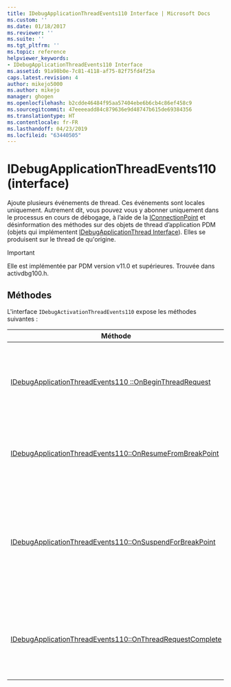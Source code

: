 ```yaml
---
title: IDebugApplicationThreadEvents110 Interface | Microsoft Docs
ms.custom: ''
ms.date: 01/18/2017
ms.reviewer: ''
ms.suite: ''
ms.tgt_pltfrm: ''
ms.topic: reference
helpviewer_keywords:
- IDebugApplicationThreadEvents110 Interface
ms.assetid: 91a98b0e-7c81-4118-af75-82f75fd4f25a
caps.latest.revision: 4
author: mikejo5000
ms.author: mikejo
manager: ghogen
ms.openlocfilehash: b2cdde46484f95aa57404ebe6b6cb4c86ef458c9
ms.sourcegitcommit: 47eeeeadd84c879636e9d48747b615de69384356
ms.translationtype: HT
ms.contentlocale: fr-FR
ms.lasthandoff: 04/23/2019
ms.locfileid: "63440505"
---
```

# <a name="idebugapplicationthreadevents110-interface"></a>IDebugApplicationThreadEvents110 (interface)
Ajoute plusieurs événements de thread. Ces événements sont locales uniquement. Autrement dit, vous pouvez vous y abonner uniquement dans le processus en cours de débogage, à l’aide de la [IConnectionPoint](http://go.microsoft.com/fwlink/?LinkId=232738) et désinformation des méthodes sur des objets de thread d’application PDM (objets qui implémentent [IDebugApplicationThread Interface](../../winscript/reference/idebugapplicationthread-interface.md)). Elles se produisent sur le thread de qu'origine.  
  
> [!IMPORTANT]
> Elle est implémentée par PDM version v11.0 et supérieures. Trouvée dans activdbg100.h.  
  
## <a name="methods"></a>Méthodes  
 L'interface `IDebugActivationThreadEvents110` expose les méthodes suivantes :  
  
|Méthode|Description|  
|------------|-----------------|  
|[IDebugApplicationThreadEvents110 ::OnBeginThreadRequest](../../winscript/reference/idebugapplicationthreadevents110-onbeginthreadrequest.md)|Un appel dans le thread à l’aide du thread de PDM commutation a commencé.|  
|[IDebugApplicationThreadEvents110::OnResumeFromBreakPoint](../../winscript/reference/idebugapplicationthreadevents110-onresumefrombreakpoint.md)|Le thread reprend à partir d’un point d’arrêt et est actif une fois encore.|  
|[IDebugApplicationThreadEvents110::OnSuspendForBreakPoint](../../winscript/reference/idebugapplicationthreadevents110-onsuspendforbreakpoint.md)|Le thread est en suspension pour un point d’arrêt et peut gérer des appels qui nécessitent le thread doit être suspendu entièrement.|  
|[IDebugApplicationThreadEvents110::OnThreadRequestComplete](../../winscript/reference/idebugapplicationthreadevents110-onthreadrequestcomplete.md)|Un appel dans le thread à l’aide du thread de PDM commutation s’est terminée.|
